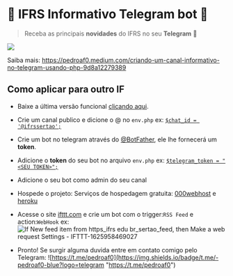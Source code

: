 # 📨 IFRS Informativo Telegram bot 📲

> Receba as principais **novidades** do IFRS no seu **Telegram**  🔔

![](https://miro.medium.com/max/875/1*MOYp6dA37Srf452kHA6BaA.jpeg)

Saiba mais: https://pedroaf0.medium.com/criando-um-canal-informativo-no-telegram-usando-php-9d8a12279389

## Como aplicar para outro IF 
- Baixe a última versão funcional [clicando aqui](https://github.com/pedroaf0/IFRS_Informativo_Telegram_bot/releases/download/v1.0/IFRS_Informativo_Telegram_bot.release.1.rar "download/v1.0/IFRS_Informativo_Telegram_bot.release.1.rar").


- Crie um canal publico e dicione o @ no `env.php`
ex: [`$chat_id = '@ifrssertao';`](https://github.com/pedroaf0/IFRS_Informativo_Telegram_bot/blob/master/env.php.template#L6 "ver linha")

- Crie um bot no telegram através do [@BotFather](https://t.me/BotFather "@BotFather"), ele lhe fornecerá um **token**.


- Adicione o **token** do seu bot no arquivo `env.php`
ex: [`$telegram_token = "<SEU TOKEN>";`](https://github.com/pedroaf0/IFRS_Informativo_Telegram_bot/blob/master/env.php.template#L4 "ver linha")


- Adicione o seu bot como admin do seu canal


- Hospede o projeto:
Serviços de hospedagem gratuita: [000webhost](www.000webhost.com "000webhost") e [heroku](www.heroku.com "heroku")


- Acesse o site [ifttt.com](http://ifttt.com "ifttt.com") e crie um bot com o trigger:`RSS Feed` e action:`WebHook`
ex:
![If New feed item from https_ifrs edu br_sertao_feed, then Make a web request Settings - IFTTT-1625958469027](https://user-images.githubusercontent.com/54213349/125178517-2b361d00-e1bc-11eb-8f15-e513768ba809.png)


- Pronto! Se surgir alguma duvida entre em contato comigo pelo Telegram: ![https://t.me/pedroaf0](https://img.shields.io/badge/t.me/-pedroaf0-blue?logo=telegram "https://t.me/pedroaf0") 
